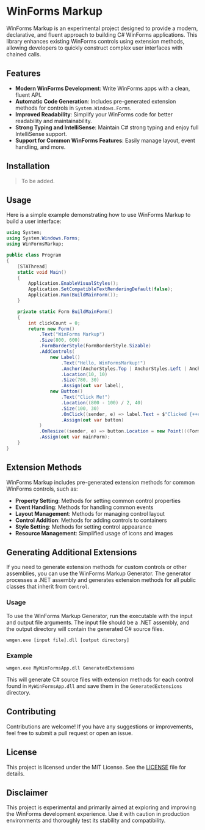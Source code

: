 # WinForms Markup

WinForms Markup is an experimental project designed to provide a modern, declarative, and fluent approach to building C# WinForms applications. This library enhances existing WinForms controls using extension methods, allowing developers to quickly construct complex user interfaces with chained calls.

## Features

- **Modern WinForms Development**: Write WinForms apps with a clean, fluent API.
- **Automatic Code Generation**: Includes pre-generated extension methods for controls in `System.Windows.Forms`.
- **Improved Readability**: Simplify your WinForms code for better readability and maintainability.
- **Strong Typing and IntelliSense**: Maintain C# strong typing and enjoy full IntelliSense support.
- **Support for Common WinForms Features**: Easily manage layout, event handling, and more.

## Installation

> To be added.

## Usage

Here is a simple example demonstrating how to use WinForms Markup to build a user interface:

```csharp
using System;
using System.Windows.Forms;
using WinFormsMarkup;

public class Program
{
    [STAThread]
    static void Main()
    {
        Application.EnableVisualStyles();
        Application.SetCompatibleTextRenderingDefault(false);
        Application.Run(BuildMainForm());
    }

    private static Form BuildMainForm()
    {
        int clickCount = 0;
        return new Form()
            .Text("WinForms Markup")
            .Size(800, 600)
            .FormBorderStyle(FormBorderStyle.Sizable)
            .AddControls(
                new Label()
                    .Text("Hello, WinFormsMarkup!")
                    .Anchor(AnchorStyles.Top | AnchorStyles.Left | AnchorStyles.Right)
                    .Location(10, 10)
                    .Size(780, 30)
                    .Assign(out var label),
                new Button()
                    .Text("Click Me!")
                    .Location((800 - 100) / 2, 40)
                    .Size(100, 30)
                    .OnClick((sender, e) => label.Text = $"Clicked {++clickCount} times")
                    .Assign(out var button)
            )
            .OnResize((sender, e) => button.Location = new Point(((Form)sender).ClientSize.Width / 2 - button.Width / 2, button.Location.Y))
            .Assign(out var mainForm);
    }
}
```

## Extension Methods

WinForms Markup includes pre-generated extension methods for common WinForms controls, such as:

- **Property Setting**: Methods for setting common control properties
- **Event Handling**: Methods for handling common events
- **Layout Management**: Methods for managing control layout
- **Control Addition**: Methods for adding controls to containers
- **Style Setting**: Methods for setting control appearance
- **Resource Management**: Simplified usage of icons and images

## Generating Additional Extensions

If you need to generate extension methods for custom controls or other assemblies, you can use the WinForms Markup Generator. The generator processes a .NET assembly and generates extension methods for all public classes that inherit from `Control`.

### Usage

To use the WinForms Markup Generator, run the executable with the input and output file arguments. The input file should be a .NET assembly, and the output directory will contain the generated C# source files.

```
wmgen.exe [input file].dll [output directory]
```

### Example

```
wmgen.exe MyWinFormsApp.dll GeneratedExtensions
```

This will generate C# source files with extension methods for each control found in `MyWinFormsApp.dll` and save them in the `GeneratedExtensions` directory.

## Contributing

Contributions are welcome! If you have any suggestions or improvements, feel free to submit a pull request or open an issue.

## License

This project is licensed under the MIT License. See the [LICENSE](LICENSE) file for details.

## Disclaimer

This project is experimental and primarily aimed at exploring and improving the WinForms development experience. Use it with caution in production environments and thoroughly test its stability and compatibility.